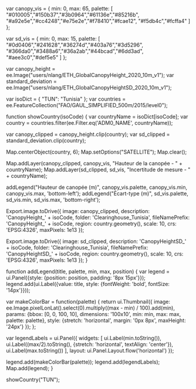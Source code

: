 
var canopy_vis = {
  min: 0,
  max: 65,
  palette: [
    "#010005","#150b37","#3b0964","#61136e","#85216b",
    "#a92e5e","#cc4248","#e75e2e","#f78410","#fcae12",
    "#f5db4c","#fcffa4"
  ]
};

var sd_vis = {
  min: 0,
  max: 15,
  palette: [
    "#0d0406","#241628","#36274d","#403a76","#3d5296",
    "#366da0","#3488a6","#36a2ab","#44bcad","#6dd3ad",
    "#aee3c0","#def5e5"
  ]
};

var canopy_height = ee.Image("users/nlang/ETH_GlobalCanopyHeight_2020_10m_v1");
var standard_deviation = ee.Image("users/nlang/ETH_GlobalCanopyHeightSD_2020_10m_v1");

var isoDict = {
  "TUN": "Tunisia"
};
var countries = ee.FeatureCollection("FAO/GAUL_SIMPLIFIED_500m/2015/level0");

function showCountry(isoCode) {
  var countryName = isoDict[isoCode];
  var country = countries.filter(ee.Filter.eq('ADM0_NAME', countryName));

  var canopy_clipped = canopy_height.clip(country);
  var sd_clipped = standard_deviation.clip(country);

  Map.centerObject(country, 6);
  Map.setOptions("SATELLITE");
  Map.clear();

  Map.addLayer(canopy_clipped, canopy_vis, "Hauteur de la canopée - " + countryName);
  Map.addLayer(sd_clipped, sd_vis, "Incertitude de mesure - " + countryName);

  addLegend("Hauteur de canopée (m)", canopy_vis.palette, canopy_vis.min, canopy_vis.max, 'bottom-left');
  addLegend("Écart-type (m)", sd_vis.palette, sd_vis.min, sd_vis.max, 'bottom-right');

  Export.image.toDrive({
    image: canopy_clipped,
    description: 'CanopyHeight_' + isoCode,
    folder: 'Clearinghouse_Tunisia',
    fileNamePrefix: 'CanopyHeight_' + isoCode,
    region: country.geometry(),
    scale: 10,
    crs: 'EPSG:4326',
    maxPixels: 1e13
  });

  Export.image.toDrive({
    image: sd_clipped,
    description: 'CanopyHeightSD_' + isoCode,
    folder: 'Clearinghouse_Tunisia',
    fileNamePrefix: 'CanopyHeightSD_' + isoCode,
    region: country.geometry(),
    scale: 10,
    crs: 'EPSG:4326',
    maxPixels: 1e13
  });
}

function addLegend(title, palette, min, max, position) {
  var legend = ui.Panel({style: {position: position, padding: '8px 15px'}});
  legend.add(ui.Label({value: title, style: {fontWeight: 'bold', fontSize: '14px'}}));

  var makeColorBar = function(palette) {
    return ui.Thumbnail({
      image: ee.Image.pixelLonLat().select(0).multiply((max - min) / 100).add(min),
      params: {bbox: [0, 0, 100, 10], dimensions: '100x10', min: min, max: max, palette: palette},
      style: {stretch: 'horizontal', margin: '0px 8px', maxHeight: '24px'}
    });
  };

  var legendLabels = ui.Panel({
    widgets: [
      ui.Label(min.toString()),
      ui.Label((max/2).toString(), {stretch: 'horizontal', textAlign: 'center'}),
      ui.Label(max.toString())
    ],
    layout: ui.Panel.Layout.flow('horizontal')
  });

  legend.add(makeColorBar(palette));
  legend.add(legendLabels);
  Map.add(legend);
}

showCountry("TUN");
